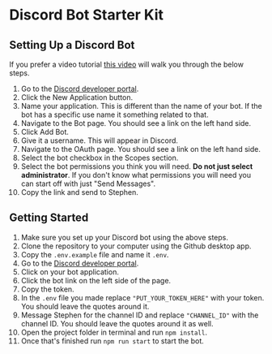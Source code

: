 # Discord Bot Starter Kit

## Setting Up a Discord Bot

If you prefer a video tutorial [this video](https://www.youtube.com/watch?v=ibtXXoMxaho&list=PLRqwX-V7Uu6avBYxeBSwF48YhAnSn_sA4&index=2) will walk you through the below steps.

1. Go to the [Discord developer portal](https://discord.com/developers/applications).
1. Click the New Application button.
1. Name your application. This is different than the name of your bot. If the bot has a specific use name it something related to that.
1. Navigate to the Bot page. You should see a link on the left hand side.
1. Click Add Bot.
1. Give it a username. This will appear in Discord.
1. Navigate to the OAuth page. You should see a link on the left hand side.
1. Select the bot checkbox in the Scopes section.
1. Select the bot permissions you think you will need. **Do not just select administrator**. If you don't know what permissions you will need you can start off with just "Send Messages".
1. Copy the link and send to Stephen.

## Getting Started

1. Make sure you set up your Discord bot using the above steps.
1. Clone the repository to your computer using the Github desktop app.
1. Copy the `.env.example` file and name it `.env`.
1. Go to the [Discord developer portal](https://discord.com/developers/applications).
1. Click on your bot application.
1. Click the bot link on the left side of the page.
1. Copy the token.
1. In the `.env` file you made replace `"PUT_YOUR_TOKEN_HERE"` with your token. You should leave the quotes around it.
1. Message Stephen for the channel ID and replace `"CHANNEL_ID"` with the channel ID. You should leave the quotes around it as well.
1. Open the project folder in terminal and run `npm install`.
1. Once that's finished run `npm run start` to start the bot.
